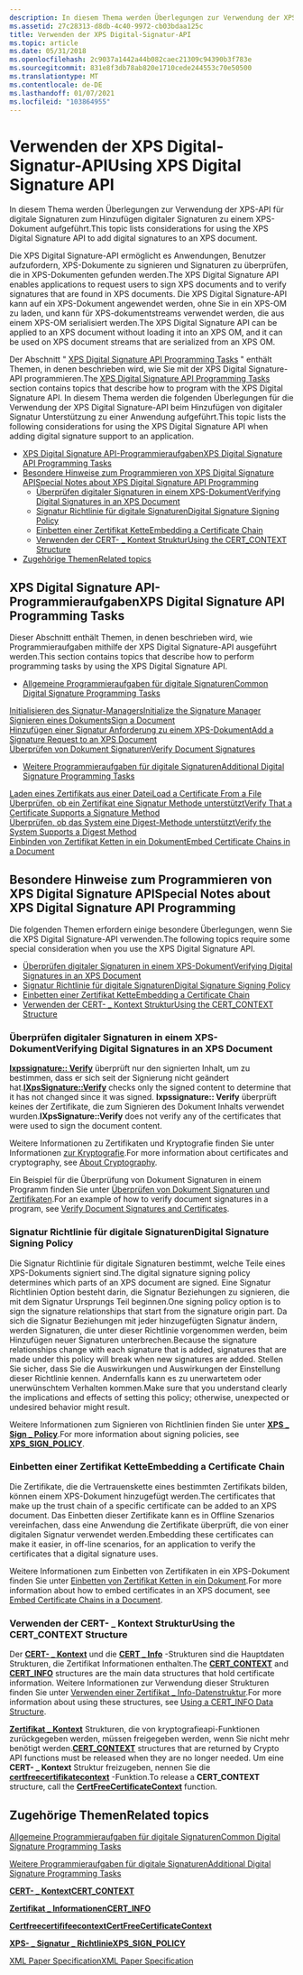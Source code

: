 ```yaml
---
description: In diesem Thema werden Überlegungen zur Verwendung der XPS-API für digitale Signaturen zum Hinzufügen digitaler Signaturen zu einem XPS-Dokument aufgeführt.
ms.assetid: 27c28313-d8db-4c40-9972-cb03bdaa125c
title: Verwenden der XPS Digital-Signatur-API
ms.topic: article
ms.date: 05/31/2018
ms.openlocfilehash: 2c9037a1442a44b082caec21309c94390b3f783e
ms.sourcegitcommit: 831e8f3db78ab820e1710cede244553c70e50500
ms.translationtype: MT
ms.contentlocale: de-DE
ms.lasthandoff: 01/07/2021
ms.locfileid: "103864955"
---
```

# <a name="using-xps-digital-signature-api"></a><span data-ttu-id="9f8ff-103">Verwenden der XPS Digital-Signatur-API</span><span class="sxs-lookup"><span data-stu-id="9f8ff-103">Using XPS Digital Signature API</span></span>

<span data-ttu-id="9f8ff-104">In diesem Thema werden Überlegungen zur Verwendung der XPS-API für digitale Signaturen zum Hinzufügen digitaler Signaturen zu einem XPS-Dokument aufgeführt.</span><span class="sxs-lookup"><span data-stu-id="9f8ff-104">This topic lists considerations for using the XPS Digital Signature API to add digital signatures to an XPS document.</span></span>

<span data-ttu-id="9f8ff-105">Die XPS Digital Signature-API ermöglicht es Anwendungen, Benutzer aufzufordern, XPS-Dokumente zu signieren und Signaturen zu überprüfen, die in XPS-Dokumenten gefunden werden.</span><span class="sxs-lookup"><span data-stu-id="9f8ff-105">The XPS Digital Signature API enables applications to request users to sign XPS documents and to verify signatures that are found in XPS documents.</span></span> <span data-ttu-id="9f8ff-106">Die XPS Digital Signature-API kann auf ein XPS-Dokument angewendet werden, ohne Sie in ein XPS-OM zu laden, und kann für XPS-dokumentstreams verwendet werden, die aus einem XPS-OM serialisiert werden.</span><span class="sxs-lookup"><span data-stu-id="9f8ff-106">The XPS Digital Signature API can be applied to an XPS document without loading it into an XPS OM, and it can be used on XPS document streams that are serialized from an XPS OM.</span></span>

<span data-ttu-id="9f8ff-107">Der Abschnitt " [XPS Digital Signature API Programming Tasks](#xps-digital-signature-api-programming-tasks) " enthält Themen, in denen beschrieben wird, wie Sie mit der XPS Digital Signature-API programmieren.</span><span class="sxs-lookup"><span data-stu-id="9f8ff-107">The [XPS Digital Signature API Programming Tasks](#xps-digital-signature-api-programming-tasks) section contains topics that describe how to program with the XPS Digital Signature API.</span></span> <span data-ttu-id="9f8ff-108">In diesem Thema werden die folgenden Überlegungen für die Verwendung der XPS Digital Signature-API beim Hinzufügen von digitaler Signatur Unterstützung zu einer Anwendung aufgeführt.</span><span class="sxs-lookup"><span data-stu-id="9f8ff-108">This topic lists the following considerations for using the XPS Digital Signature API when adding digital signature support to an application.</span></span>

-   [<span data-ttu-id="9f8ff-109">XPS Digital Signature API-Programmieraufgaben</span><span class="sxs-lookup"><span data-stu-id="9f8ff-109">XPS Digital Signature API Programming Tasks</span></span>](#xps-digital-signature-api-programming-tasks)
-   [<span data-ttu-id="9f8ff-110">Besondere Hinweise zum Programmieren von XPS Digital Signature API</span><span class="sxs-lookup"><span data-stu-id="9f8ff-110">Special Notes about XPS Digital Signature API Programming</span></span>](#special-notes-about-xps-digital-signature-api-programming)
    -   [<span data-ttu-id="9f8ff-111">Überprüfen digitaler Signaturen in einem XPS-Dokument</span><span class="sxs-lookup"><span data-stu-id="9f8ff-111">Verifying Digital Signatures in an XPS Document</span></span>](#verifying-digital-signatures-in-an-xps-document)
    -   [<span data-ttu-id="9f8ff-112">Signatur Richtlinie für digitale Signaturen</span><span class="sxs-lookup"><span data-stu-id="9f8ff-112">Digital Signature Signing Policy</span></span>](#digital-signature-signing-policy)
    -   [<span data-ttu-id="9f8ff-113">Einbetten einer Zertifikat Kette</span><span class="sxs-lookup"><span data-stu-id="9f8ff-113">Embedding a Certificate Chain</span></span>](#embedding-a-certificate-chain)
    -   [<span data-ttu-id="9f8ff-114">Verwenden der CERT- \_ Kontext Struktur</span><span class="sxs-lookup"><span data-stu-id="9f8ff-114">Using the CERT\_CONTEXT Structure</span></span>](#using-the-cert\_context-structure)
-   [<span data-ttu-id="9f8ff-115">Zugehörige Themen</span><span class="sxs-lookup"><span data-stu-id="9f8ff-115">Related topics</span></span>](#related-topics)

## <a name="xps-digital-signature-api-programming-tasks"></a><span data-ttu-id="9f8ff-116">XPS Digital Signature API-Programmieraufgaben</span><span class="sxs-lookup"><span data-stu-id="9f8ff-116">XPS Digital Signature API Programming Tasks</span></span>

<span data-ttu-id="9f8ff-117">Dieser Abschnitt enthält Themen, in denen beschrieben wird, wie Programmieraufgaben mithilfe der XPS Digital Signature-API ausgeführt werden.</span><span class="sxs-lookup"><span data-stu-id="9f8ff-117">This section contains topics that describe how to perform programming tasks by using the XPS Digital Signature API.</span></span>

-   [<span data-ttu-id="9f8ff-118">Allgemeine Programmieraufgaben für digitale Signaturen</span><span class="sxs-lookup"><span data-stu-id="9f8ff-118">Common Digital Signature Programming Tasks</span></span>](basic-digital-signature-programming-tasks.md)<dl>

[<span data-ttu-id="9f8ff-119">Initialisieren des Signatur-Managers</span><span class="sxs-lookup"><span data-stu-id="9f8ff-119">Initialize the Signature Manager</span></span>](initialize-the-signature-manager.md)  
    [<span data-ttu-id="9f8ff-120">Signieren eines Dokuments</span><span class="sxs-lookup"><span data-stu-id="9f8ff-120">Sign a Document</span></span>](sign-a-document.md)  
    [<span data-ttu-id="9f8ff-121">Hinzufügen einer Signatur Anforderung zu einem XPS-Dokument</span><span class="sxs-lookup"><span data-stu-id="9f8ff-121">Add a Signature Request to an XPS Document</span></span>](add-a-signature-request-to-a-document.md)  
    [<span data-ttu-id="9f8ff-122">Überprüfen von Dokument Signaturen</span><span class="sxs-lookup"><span data-stu-id="9f8ff-122">Verify Document Signatures</span></span>](verify-document-signatures.md)  
    </dl>
-   [<span data-ttu-id="9f8ff-123">Weitere Programmieraufgaben für digitale Signaturen</span><span class="sxs-lookup"><span data-stu-id="9f8ff-123">Additional Digital Signature Programming Tasks</span></span>](advanced-digital-signature-programming-tasks.md)<dl>

[<span data-ttu-id="9f8ff-124">Laden eines Zertifikats aus einer Datei</span><span class="sxs-lookup"><span data-stu-id="9f8ff-124">Load a Certificate From a File</span></span>](load-a-certificate-from-a-file.md)  
    [<span data-ttu-id="9f8ff-125">Überprüfen, ob ein Zertifikat eine Signatur Methode unterstützt</span><span class="sxs-lookup"><span data-stu-id="9f8ff-125">Verify That a Certificate Supports a Signature Method</span></span>](verify-a-certificate-supports-a-signature-method.md)  
    [<span data-ttu-id="9f8ff-126">Überprüfen, ob das System eine Digest-Methode unterstützt</span><span class="sxs-lookup"><span data-stu-id="9f8ff-126">Verify the System Supports a Digest Method</span></span>](verify-a-certificate-supports-a-digest-method.md)  
    [<span data-ttu-id="9f8ff-127">Einbinden von Zertifikat Ketten in ein Dokument</span><span class="sxs-lookup"><span data-stu-id="9f8ff-127">Embed Certificate Chains in a Document</span></span>](embedding-certificate-trust-chains-in-a-document.md)  
    </dl>

## <a name="special-notes-about-xps-digital-signature-api-programming"></a><span data-ttu-id="9f8ff-128">Besondere Hinweise zum Programmieren von XPS Digital Signature API</span><span class="sxs-lookup"><span data-stu-id="9f8ff-128">Special Notes about XPS Digital Signature API Programming</span></span>

<span data-ttu-id="9f8ff-129">Die folgenden Themen erfordern einige besondere Überlegungen, wenn Sie die XPS Digital Signature-API verwenden.</span><span class="sxs-lookup"><span data-stu-id="9f8ff-129">The following topics require some special consideration when you use the XPS Digital Signature API.</span></span>

-   [<span data-ttu-id="9f8ff-130">Überprüfen digitaler Signaturen in einem XPS-Dokument</span><span class="sxs-lookup"><span data-stu-id="9f8ff-130">Verifying Digital Signatures in an XPS Document</span></span>](#verifying-digital-signatures-in-an-xps-document)
-   [<span data-ttu-id="9f8ff-131">Signatur Richtlinie für digitale Signaturen</span><span class="sxs-lookup"><span data-stu-id="9f8ff-131">Digital Signature Signing Policy</span></span>](#digital-signature-signing-policy)
-   [<span data-ttu-id="9f8ff-132">Einbetten einer Zertifikat Kette</span><span class="sxs-lookup"><span data-stu-id="9f8ff-132">Embedding a Certificate Chain</span></span>](#embedding-a-certificate-chain)
-   [<span data-ttu-id="9f8ff-133">Verwenden der CERT- \_ Kontext Struktur</span><span class="sxs-lookup"><span data-stu-id="9f8ff-133">Using the CERT\_CONTEXT Structure</span></span>](#using-the-cert\_context-structure)

### <a name="verifying-digital-signatures-in-an-xps-document"></a><span data-ttu-id="9f8ff-134">Überprüfen digitaler Signaturen in einem XPS-Dokument</span><span class="sxs-lookup"><span data-stu-id="9f8ff-134">Verifying Digital Signatures in an XPS Document</span></span>

<span data-ttu-id="9f8ff-135">[**Ixpssignature:: Verify**](/windows/desktop/api/xpsdigitalsignature/nf-xpsdigitalsignature-ixpssignature-verify) überprüft nur den signierten Inhalt, um zu bestimmen, dass er sich seit der Signierung nicht geändert hat.</span><span class="sxs-lookup"><span data-stu-id="9f8ff-135">[**IXpsSignature::Verify**](/windows/desktop/api/xpsdigitalsignature/nf-xpsdigitalsignature-ixpssignature-verify) checks only the signed content to determine that it has not changed since it was signed.</span></span> <span data-ttu-id="9f8ff-136">**Ixpssignature:: Verify** überprüft keines der Zertifikate, die zum Signieren des Dokument Inhalts verwendet wurden.</span><span class="sxs-lookup"><span data-stu-id="9f8ff-136">**IXpsSignature::Verify** does not verify any of the certificates that were used to sign the document content.</span></span>

<span data-ttu-id="9f8ff-137">Weitere Informationen zu Zertifikaten und Kryptografie finden Sie unter Informationen [zur Kryptografie](/windows/desktop/SecCrypto/about-cryptography).</span><span class="sxs-lookup"><span data-stu-id="9f8ff-137">For more information about certificates and cryptography, see [About Cryptography](/windows/desktop/SecCrypto/about-cryptography).</span></span>

<span data-ttu-id="9f8ff-138">Ein Beispiel für die Überprüfung von Dokument Signaturen in einem Programm finden Sie unter [Überprüfen von Dokument Signaturen und Zertifikaten](verify-document-signatures.md).</span><span class="sxs-lookup"><span data-stu-id="9f8ff-138">For an example of how to verify document signatures in a program, see [Verify Document Signatures and Certificates](verify-document-signatures.md).</span></span>

### <a name="digital-signature-signing-policy"></a><span data-ttu-id="9f8ff-139">Signatur Richtlinie für digitale Signaturen</span><span class="sxs-lookup"><span data-stu-id="9f8ff-139">Digital Signature Signing Policy</span></span>

<span data-ttu-id="9f8ff-140">Die Signatur Richtlinie für digitale Signaturen bestimmt, welche Teile eines XPS-Dokuments signiert sind.</span><span class="sxs-lookup"><span data-stu-id="9f8ff-140">The digital signature signing policy determines which parts of an XPS document are signed.</span></span> <span data-ttu-id="9f8ff-141">Eine Signatur Richtlinien Option besteht darin, die Signatur Beziehungen zu signieren, die mit dem Signatur Ursprungs Teil beginnen.</span><span class="sxs-lookup"><span data-stu-id="9f8ff-141">One signing policy option is to sign the signature relationships that start from the signature origin part.</span></span> <span data-ttu-id="9f8ff-142">Da sich die Signatur Beziehungen mit jeder hinzugefügten Signatur ändern, werden Signaturen, die unter dieser Richtlinie vorgenommen werden, beim Hinzufügen neuer Signaturen unterbrechen.</span><span class="sxs-lookup"><span data-stu-id="9f8ff-142">Because the signature relationships change with each signature that is added, signatures that are made under this policy will break when new signatures are added.</span></span> <span data-ttu-id="9f8ff-143">Stellen Sie sicher, dass Sie die Auswirkungen und Auswirkungen der Einstellung dieser Richtlinie kennen. Andernfalls kann es zu unerwartetem oder unerwünschtem Verhalten kommen.</span><span class="sxs-lookup"><span data-stu-id="9f8ff-143">Make sure that you understand clearly the implications and effects of setting this policy; otherwise, unexpected or undesired behavior might result.</span></span>

<span data-ttu-id="9f8ff-144">Weitere Informationen zum Signieren von Richtlinien finden Sie unter [**XPS \_ Sign \_ Policy**](/windows/win32/api/xpsdigitalsignature/ne-xpsdigitalsignature-xps_sign_policy).</span><span class="sxs-lookup"><span data-stu-id="9f8ff-144">For more information about signing policies, see [**XPS\_SIGN\_POLICY**](/windows/win32/api/xpsdigitalsignature/ne-xpsdigitalsignature-xps_sign_policy).</span></span>

### <a name="embedding-a-certificate-chain"></a><span data-ttu-id="9f8ff-145">Einbetten einer Zertifikat Kette</span><span class="sxs-lookup"><span data-stu-id="9f8ff-145">Embedding a Certificate Chain</span></span>

<span data-ttu-id="9f8ff-146">Die Zertifikate, die die Vertrauenskette eines bestimmten Zertifikats bilden, können einem XPS-Dokument hinzugefügt werden.</span><span class="sxs-lookup"><span data-stu-id="9f8ff-146">The certificates that make up the trust chain of a specific certificate can be added to an XPS document.</span></span> <span data-ttu-id="9f8ff-147">Das Einbetten dieser Zertifikate kann es in Offline Szenarios vereinfachen, dass eine Anwendung die Zertifikate überprüft, die von einer digitalen Signatur verwendet werden.</span><span class="sxs-lookup"><span data-stu-id="9f8ff-147">Embedding these certificates can make it easier, in off-line scenarios, for an application to verify the certificates that a digital signature uses.</span></span>

<span data-ttu-id="9f8ff-148">Weitere Informationen zum Einbetten von Zertifikaten in ein XPS-Dokument finden Sie unter [Einbetten von Zertifikat Ketten in ein Dokument](embedding-certificate-trust-chains-in-a-document.md).</span><span class="sxs-lookup"><span data-stu-id="9f8ff-148">For more information about how to embed certificates in an XPS document, see [Embed Certificate Chains in a Document](embedding-certificate-trust-chains-in-a-document.md).</span></span>

### <a name="using-the-cert_context-structure"></a><span data-ttu-id="9f8ff-149">Verwenden der CERT- \_ Kontext Struktur</span><span class="sxs-lookup"><span data-stu-id="9f8ff-149">Using the CERT\_CONTEXT Structure</span></span>

<span data-ttu-id="9f8ff-150">Der [**CERT- \_ Kontext**](/windows/desktop/api/wincrypt/ns-wincrypt-cert_context) und die [**CERT \_ Info**](/windows/desktop/api/wincrypt/ns-wincrypt-cert_info) -Strukturen sind die Hauptdaten Strukturen, die Zertifikat Informationen enthalten.</span><span class="sxs-lookup"><span data-stu-id="9f8ff-150">The [**CERT\_CONTEXT**](/windows/desktop/api/wincrypt/ns-wincrypt-cert_context) and [**CERT\_INFO**](/windows/desktop/api/wincrypt/ns-wincrypt-cert_info) structures are the main data structures that hold certificate information.</span></span> <span data-ttu-id="9f8ff-151">Weitere Informationen zur Verwendung dieser Strukturen finden Sie unter [Verwenden einer Zertifikat \_ Info-Datenstruktur](/windows/desktop/SecCrypto/using-a-cert-info-data-structure).</span><span class="sxs-lookup"><span data-stu-id="9f8ff-151">For more information about using these structures, see [Using a CERT\_INFO Data Structure](/windows/desktop/SecCrypto/using-a-cert-info-data-structure).</span></span>

<span data-ttu-id="9f8ff-152">[**Zertifikat \_ Kontext**](/windows/desktop/api/wincrypt/ns-wincrypt-cert_context) Strukturen, die von kryptografieapi-Funktionen zurückgegeben werden, müssen freigegeben werden, wenn Sie nicht mehr benötigt werden.</span><span class="sxs-lookup"><span data-stu-id="9f8ff-152">[**CERT\_CONTEXT**](/windows/desktop/api/wincrypt/ns-wincrypt-cert_context) structures that are returned by Crypto API functions must be released when they are no longer needed.</span></span> <span data-ttu-id="9f8ff-153">Um eine **CERT- \_ Kontext** Struktur freizugeben, nennen Sie die [**certfreecertifikatecontext**](/windows/desktop/api/wincrypt/nf-wincrypt-certfreecertificatecontext) -Funktion.</span><span class="sxs-lookup"><span data-stu-id="9f8ff-153">To release a **CERT\_CONTEXT** structure, call the [**CertFreeCertificateContext**](/windows/desktop/api/wincrypt/nf-wincrypt-certfreecertificatecontext) function.</span></span>

## <a name="related-topics"></a><span data-ttu-id="9f8ff-154">Zugehörige Themen</span><span class="sxs-lookup"><span data-stu-id="9f8ff-154">Related topics</span></span>

<dl> <dt>

[<span data-ttu-id="9f8ff-155">Allgemeine Programmieraufgaben für digitale Signaturen</span><span class="sxs-lookup"><span data-stu-id="9f8ff-155">Common Digital Signature Programming Tasks</span></span>](basic-digital-signature-programming-tasks.md)
</dt> <dt>

[<span data-ttu-id="9f8ff-156">Weitere Programmieraufgaben für digitale Signaturen</span><span class="sxs-lookup"><span data-stu-id="9f8ff-156">Additional Digital Signature Programming Tasks</span></span>](advanced-digital-signature-programming-tasks.md)
</dt> <dt>

[<span data-ttu-id="9f8ff-157">**CERT- \_ Kontext**</span><span class="sxs-lookup"><span data-stu-id="9f8ff-157">**CERT\_CONTEXT**</span></span>](/windows/desktop/api/wincrypt/ns-wincrypt-cert_context)
</dt> <dt>

[<span data-ttu-id="9f8ff-158">**Zertifikat \_ Informationen**</span><span class="sxs-lookup"><span data-stu-id="9f8ff-158">**CERT\_INFO**</span></span>](/windows/desktop/api/wincrypt/ns-wincrypt-cert_info)
</dt> <dt>

[<span data-ttu-id="9f8ff-159">**Certfreecertififeecontext**</span><span class="sxs-lookup"><span data-stu-id="9f8ff-159">**CertFreeCertificateContext**</span></span>](/windows/desktop/api/wincrypt/nf-wincrypt-certfreecertificatecontext)
</dt> <dt>

[<span data-ttu-id="9f8ff-160">**XPS- \_ Signatur \_ Richtlinie**</span><span class="sxs-lookup"><span data-stu-id="9f8ff-160">**XPS\_SIGN\_POLICY**</span></span>](/windows/win32/api/xpsdigitalsignature/ne-xpsdigitalsignature-xps_sign_policy)
</dt> <dt>

[<span data-ttu-id="9f8ff-161">XML Paper Specification</span><span class="sxs-lookup"><span data-stu-id="9f8ff-161">XML Paper Specification</span></span>](https://www.ecma-international.org/activities/XML%20Paper%20Specification/XPS%20Standard%20WD%201.6.pdf)
</dt> </dl>

 

 
